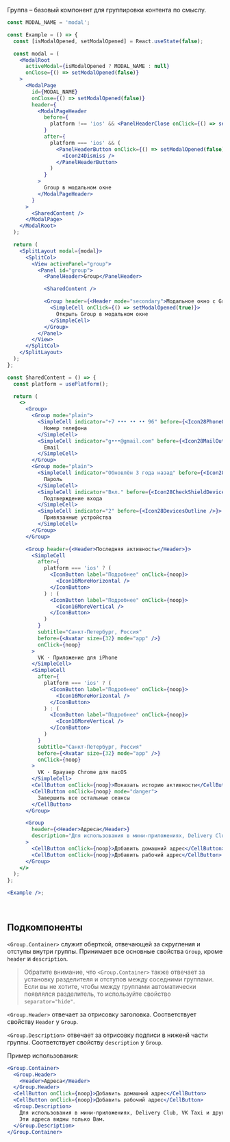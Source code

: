 Группа – базовый компонент для группировки контента по смыслу.

```jsx { "props": { "layout": false, "showLayoutSelect": true, "adaptivity": true } }
const MODAL_NAME = 'modal';

const Example = () => {
  const [isModalOpened, setModalOpened] = React.useState(false);

  const modal = (
    <ModalRoot
      activeModal={isModalOpened ? MODAL_NAME : null}
      onClose={() => setModalOpened(false)}
    >
      <ModalPage
        id={MODAL_NAME}
        onClose={() => setModalOpened(false)}
        header={
          <ModalPageHeader
            before={
              platform !== 'ios' && <PanelHeaderClose onClick={() => setModalOpened(false)} />
            }
            after={
              platform === 'ios' && (
                <PanelHeaderButton onClick={() => setModalOpened(false)}>
                  <Icon24Dismiss />
                </PanelHeaderButton>
              )
            }
          >
            Group в модальном окне
          </ModalPageHeader>
        }
      >
        <SharedContent />
      </ModalPage>
    </ModalRoot>
  );

  return (
    <SplitLayout modal={modal}>
      <SplitCol>
        <View activePanel="group">
          <Panel id="group">
            <PanelHeader>Group</PanelHeader>

            <SharedContent />

            <Group header={<Header mode="secondary">Модальное окно с Group</Header>}>
              <SimpleCell onClick={() => setModalOpened(true)}>
                Открыть Group в модальном окне
              </SimpleCell>
            </Group>
          </Panel>
        </View>
      </SplitCol>
    </SplitLayout>
  );
};

const SharedContent = () => {
  const platform = usePlatform();

  return (
    <>
      <Group>
        <Group mode="plain">
          <SimpleCell indicator="+7 ••• •• •• 96" before={<Icon28PhoneOutline />}>
            Номер телефона
          </SimpleCell>
          <SimpleCell indicator="g•••@gmail.com" before={<Icon28MailOutline />}>
            Email
          </SimpleCell>
        </Group>
        <Group mode="plain">
          <SimpleCell indicator="Обновлён 3 года назад" before={<Icon28KeyOutline />}>
            Пароль
          </SimpleCell>
          <SimpleCell indicator="Вкл." before={<Icon28CheckShieldDeviceOutline />}>
            Подтверждение входа
          </SimpleCell>
          <SimpleCell indicator="2" before={<Icon28DevicesOutline />}>
            Привязанные устройства
          </SimpleCell>
        </Group>
      </Group>

      <Group header={<Header>Последняя активность</Header>}>
        <SimpleCell
          after={
            platform === 'ios' ? (
              <IconButton label="Подробнее" onClick={noop}>
                <Icon16MoreHorizontal />
              </IconButton>
            ) : (
              <IconButton label="Подробнее" onClick={noop}>
                <Icon16MoreVertical />
              </IconButton>
            )
          }
          subtitle="Санкт-Петербург, Россия"
          before={<Avatar size={32} mode="app" />}
          onClick={noop}
        >
          VK · Приложение для iPhone
        </SimpleCell>
        <SimpleCell
          after={
            platform === 'ios' ? (
              <IconButton label="Подробнее" onClick={noop}>
                <Icon16MoreHorizontal />
              </IconButton>
            ) : (
              <IconButton label="Подробнее" onClick={noop}>
                <Icon16MoreVertical />
              </IconButton>
            )
          }
          subtitle="Санкт-Петербург, Россия"
          before={<Avatar size={32} mode="app" />}
          onClick={noop}
        >
          VK · Браузер Chrome для macOS
        </SimpleCell>
        <CellButton onClick={noop}>Показать историю активности</CellButton>
        <CellButton onClick={noop} mode="danger">
          Завершить все остальные сеансы
        </CellButton>
      </Group>

      <Group
        header={<Header>Адреса</Header>}
        description="Для использования в мини-приложениях, Delivery Club, VK Taxi и других сервисах ВКонтакте. Эти адреса видны только Вам."
      >
        <CellButton onClick={noop}>Добавить домашний адрес</CellButton>
        <CellButton onClick={noop}>Добавить рабочий адрес</CellButton>
      </Group>
    </>
  );
};

<Example />;
```

<br />

## Подкомпоненты

`<Group.Container>` служит оберткой, отвечающей за скругления и отступы внутри группы. Принимает все основные свойства `Group`, кроме `header` и `description`.

> Обратите внимание, что `<Group.Container>` также отвечает за установку разделителя и отступов между соседними группами.
> Если вы не хотите, чтобы между группами автоматически появлялся разделитель, то используйте свойство `separator="hide"`.

`<Group.Header>` отвечает за отрисовку заголовка. Соответствует свойству `Header` у `Group`.

`<Group.Description>` отвечает за отрисовку подписи в ниженй части группы. Соответствует свойству `description` у `Group`.

Пример использования:

```jsx static
<Group.Container>
  <Group.Header>
    <Header>Адреса</Header>
  </Group.Header>
  <CellButton onClick={noop}>Добавить домашний адрес</CellButton>
  <CellButton onClick={noop}>Добавить рабочий адрес</CellButton>
  <Group.Description>
    Для использования в мини-приложениях, Delivery Club, VK Taxi и других сервисах ВКонтакте.
    Эти адреса видны только Вам.
  </Group.Description>
</Group.Container>
```
